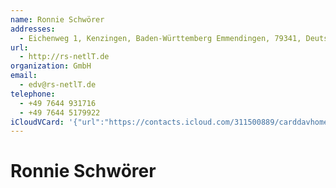 ```yaml
---
name: Ronnie Schwörer
addresses:
  - Eichenweg 1, Kenzingen, Baden-Württemberg Emmendingen, 79341, Deutschland
url:
  - http://rs-netlT.de
organization: GmbH
email:
  - edv@rs-netlT.de
telephone:
  - +49 7644 931716
  - +49 7644 5179922
iCloudVCard: '{"url":"https://contacts.icloud.com/311500889/carddavhome/card/A1E37F7E-6AC7-4269-B10E-E3FFBB7EB28B.vcf","etag":"\"kmfhavcx\"","data":"BEGIN:VCARD\r\nVERSION:3.0\r\nFN:\r\nN:Schwörer;Ronnie;;;\r\nUID:D9F46479-8D26-445F-8742-40900E122CB7\r\nADR:;;Eichenweg 1;Kenzingen;Baden-Württemberg Emmendingen;79341;Deutschland\r\n ;\r\nPRODID:-//Apple Inc.//iOS 10.3.3//EN\r\nREV:2025-04-03T22:16:49Z\r\nURL:http://rs-netlT.de\r\nORG:GmbH;\r\nEMAIL:edv@rs-netlT.de\r\nTEL:+49 7644 931716\r\nTEL:+49 7644 5179922\r\nitem1.X-ABADR:DE\r\nEND:VCARD"}'
---
```

# Ronnie Schwörer